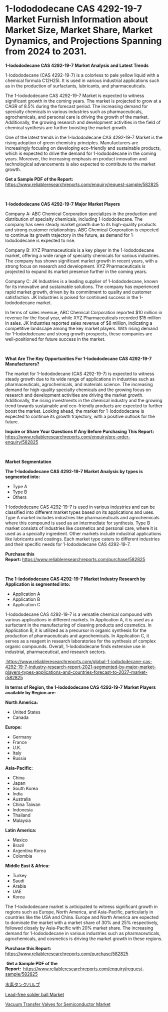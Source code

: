 <p><h1>1-Iodododecane CAS 4292-19-7 Market Furnish Information about Market Size, Market Share, Market Dynamics, and Projections Spanning from 2024 to 2031.</h1></p><p><strong>1-Iodododecane CAS 4292-19-7 Market Analysis and Latest Trends</strong></p>
<p><p>1-Iodododecane (CAS 4292-19-7) is a colorless to pale yellow liquid with a chemical formula C12H25I. It is used in various industrial applications such as in the production of surfactants, lubricants, and pharmaceuticals.</p><p>The 1-Iodododecane CAS 4292-19-7 Market is expected to witness significant growth in the coming years. The market is projected to grow at a CAGR of 8.5% during the forecast period. The increasing demand for specialty chemicals in various industries such as pharmaceuticals, agrochemicals, and personal care is driving the growth of the market. Additionally, the growing research and development activities in the field of chemical synthesis are further boosting the market growth.</p><p>One of the latest trends in the 1-Iodododecane CAS 4292-19-7 Market is the rising adoption of green chemistry principles. Manufacturers are increasingly focusing on developing eco-friendly and sustainable products, which is expected to drive the demand for 1-Iodododecane in the coming years. Moreover, the increasing emphasis on product innovation and technological advancements is also expected to contribute to the market growth.</p></p>
<p><strong>Get a Sample PDF of the Report:&nbsp;</strong> <a href="https://www.reliableresearchreports.com/enquiry/request-sample/582825">https://www.reliableresearchreports.com/enquiry/request-sample/582825</a></p>
<p>&nbsp;</p>
<p><strong>1-Iodododecane CAS 4292-19-7 Major Market Players</strong></p>
<p><p>Company A: ABC Chemical Corporation specializes in the production and distribution of specialty chemicals, including 1-Iodododecane. The company has seen steady market growth due to its high-quality products and strong customer relationships. ABC Chemical Corporation is expected to continue its growth trajectory in the future, as demand for 1-Iodododecane is expected to rise.</p><p>Company B: XYZ Pharmaceuticals is a key player in the 1-Iodododecane market, offering a wide range of specialty chemicals for various industries. The company has shown significant market growth in recent years, with a strong focus on research and development. XYZ Pharmaceuticals is projected to expand its market presence further in the coming years.</p><p>Company C: JK Industries is a leading supplier of 1-Iodododecane, known for its innovative and sustainable solutions. The company has experienced rapid market growth, driven by its commitment to quality and customer satisfaction. JK Industries is poised for continued success in the 1-Iodododecane market.</p><p>In terms of sales revenue, ABC Chemical Corporation reported $10 million in revenue for the fiscal year, while XYZ Pharmaceuticals recorded $15 million in sales. JK Industries reported sales revenue of $8 million, indicating a competitive landscape among the key market players. With rising demand for 1-Iodododecane and strong growth prospects, these companies are well-positioned for future success in the market.</p></p>
<p>&nbsp;</p>
<p><strong>What Are The Key Opportunities For 1-Iodododecane CAS 4292-19-7 Manufacturers?</strong></p>
<p><p>The market for 1-Iodododecane (CAS 4292-19-7) is expected to witness steady growth due to its wide range of applications in industries such as pharmaceuticals, agrochemicals, and materials science. The increasing demand for high-quality specialty chemicals and the growing focus on research and development activities are driving the market growth. Additionally, the rising investments in the chemical industry and the growing trend towards sustainable and eco-friendly products are expected to further boost the market. Looking ahead, the market for 1-Iodododecane is expected to continue its growth trajectory, with a positive outlook for the future.</p></p>
<p><strong>Inquire or Share Your Questions If Any Before Purchasing This Report:</strong> <a href="https://www.reliableresearchreports.com/enquiry/pre-order-enquiry/582825">https://www.reliableresearchreports.com/enquiry/pre-order-enquiry/582825</a></p>
<p>&nbsp;</p>
<p><strong>Market Segmentation</strong></p>
<p><strong>The 1-Iodododecane CAS 4292-19-7 Market Analysis by types is segmented into:</strong></p>
<p><ul><li>Type A</li><li>Type B</li><li>Others</li></ul></p>
<p><p>1-Iodododecane CAS 4292-19-7 is used in various industries and can be classified into different market types based on its applications and uses. Type A market includes industries like pharmaceuticals and agrochemicals where this compound is used as an intermediate for synthesis. Type B market consists of industries like cosmetics and personal care, where it is used as a specialty ingredient. Other markets include industrial applications like lubricants and coatings. Each market type caters to different industries and their specific needs for 1-Iodododecane CAS 4292-19-7.</p></p>
<p><strong>Purchase this Report:&nbsp;</strong><a href="https://www.reliableresearchreports.com/purchase/582825">https://www.reliableresearchreports.com/purchase/582825</a></p>
<p>&nbsp;</p>
<p><strong>The 1-Iodododecane CAS 4292-19-7 Market Industry Research by Application is segmented into:</strong></p>
<p><ul><li>Application A</li><li>Application B</li><li>Application C</li></ul></p>
<p><p>1-Iodododecane CAS 4292-19-7 is a versatile chemical compound with various applications in different markets. In Application A, it is used as a surfactant in the manufacturing of cleaning products and cosmetics. In Application B, it is utilized as a precursor in organic synthesis for the production of pharmaceuticals and agrochemicals. In Application C, it serves as a reagent in research laboratories for the synthesis of complex organic compounds. Overall, 1-Iodododecane finds extensive use in industrial, pharmaceutical, and research sectors.</p></p>
<p><a href="https://www.reliableresearchreports.com/global-1-iodododecane-cas-4292-19-7-industry-research-report-2021-segmented-by-major-market-players-types-applications-and-countries-forecast-to-2027-market-r582825">&nbsp;https://www.reliableresearchreports.com/global-1-iodododecane-cas-4292-19-7-industry-research-report-2021-segmented-by-major-market-players-types-applications-and-countries-forecast-to-2027-market-r582825</a></p>
<p><strong>In terms of Region, the 1-Iodododecane CAS 4292-19-7 Market Players available by Region are:</strong></p>
<p>
    <p> <strong> North America: </strong>
        <ul>
            <li>United States</li>
            <li>Canada</li>
        </ul>
        </p> 
    <p> <strong> Europe: </strong>
        <ul>
            <li>Germany</li>
            <li>France</li>
            <li>U.K.</li>
            <li>Italy</li>
            <li>Russia</li>
        </ul>
        </p> 
    <p> <strong> Asia-Pacific: </strong>
        <ul>
            <li>China</li>
            <li>Japan</li>
            <li>South Korea</li>
            <li>India</li>
            <li>Australia</li>
            <li>China Taiwan</li>
            <li>Indonesia</li>
            <li>Thailand</li>
            <li>Malaysia</li>
        </ul>
        </p> 
    <p> <strong> Latin America: </strong>
        <ul>
            <li>Mexico</li>
            <li>Brazil</li>
            <li>Argentina Korea</li>
            <li>Colombia</li>
        </ul>
        </p> 
    <p> <strong> Middle East & Africa: </strong>
        <ul>
            <li>Turkey</li>
            <li>Saudi</li>
            <li>Arabia</li>
            <li>UAE</li>
            <li>Korea</li>
        </ul>
    </p>
    </p>
<p><p>The 1-Iodododecane market is anticipated to witness significant growth in regions such as Europe, North America, and Asia-Pacific, particularly in countries like the USA and China. Europe and North America are expected to dominate the market with a market share of 30% and 25% respectively, followed closely by Asia-Pacific with 20% market share. The increasing demand for 1-Iodododecane in various industries such as pharmaceuticals, agrochemicals, and cosmetics is driving the market growth in these regions.</p></p>
<p><strong>Purchase this Report: </strong><a href="https://www.reliableresearchreports.com/purchase/582825">https://www.reliableresearchreports.com/purchase/582825</a></p>
<p>&nbsp;<strong>Get a Sample PDF of the Report:&nbsp;&nbsp;</strong><a href="https://www.reliableresearchreports.com/enquiry/request-sample/582825">https://www.reliableresearchreports.com/enquiry/request-sample/582825</a></p>
<p><strong></strong></p>
<p><p><a href="https://github.com/zoetazuur/Market-Research-Report-List-1/blob/main/853949695426.md">水素タンクバルブ</a></p><p><a href="https://github.com/mauripalmi/Market-Research-Report-List-3/blob/main/lead-free-solder-ball-market.md">Lead-free solder ball Market</a></p><p><a href="https://view.publitas.com/reportprime-1/vacuum-transfer-valves-for-semiconductor-market-exploring-market-share-market-trends-and-future-growth/">Vacuum Transfer Valves for Semiconductor Market</a></p></p>